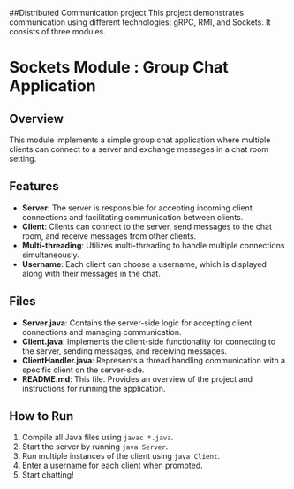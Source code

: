 ##Distributed Communication project
This project demonstrates communication using different technologies: gRPC, RMI, and Sockets.
It consists of three modules.


# Sockets Module :  Group Chat Application
## Overview
This module implements a simple group chat application where multiple clients can connect to a server and exchange messages in a chat room setting.

## Features
- **Server**: The server is responsible for accepting incoming client connections and facilitating communication between clients.
- **Client**: Clients can connect to the server, send messages to the chat room, and receive messages from other clients.
- **Multi-threading**: Utilizes multi-threading to handle multiple connections simultaneously.
- **Username**: Each client can choose a username, which is displayed along with their messages in the chat.

## Files
- **Server.java**: Contains the server-side logic for accepting client connections and managing communication.
- **Client.java**: Implements the client-side functionality for connecting to the server, sending messages, and receiving messages.
- **ClientHandler.java**: Represents a thread handling communication with a specific client on the server-side.
- **README.md**: This file. Provides an overview of the project and instructions for running the application.

## How to Run
1. Compile all Java files using `javac *.java`.
2. Start the server by running `java Server`.
3. Run multiple instances of the client using `java Client`.
4. Enter a username for each client when prompted.
5. Start chatting!

